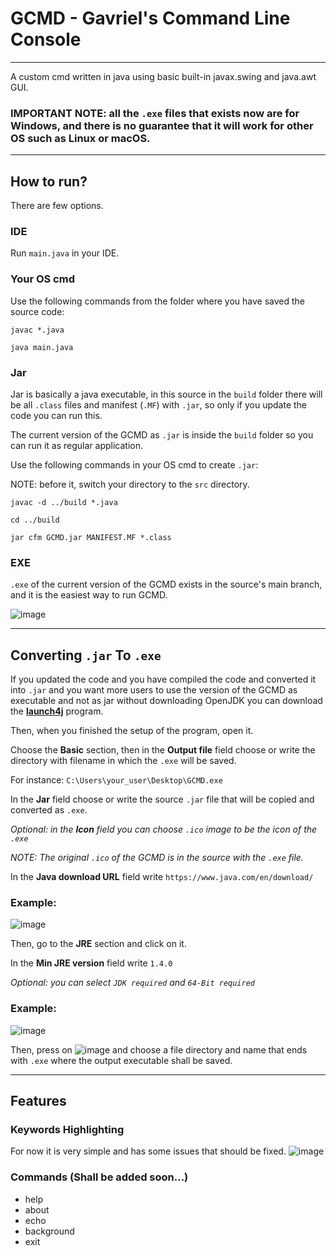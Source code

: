 # GCMD - Gavriel's Command Line Console
__________________________________________________________________
A custom cmd written in java using basic built-in javax.swing and java.awt GUI.
### IMPORTANT NOTE: all the `.exe` files that exists now are for Windows, and there is no guarantee that it will work for other OS such as Linux or macOS.
__________________________________________________________________
## How to run?
There are few options.
### IDE
Run `main.java` in your IDE.
### Your OS cmd
Use the following commands from the folder where you have saved the source code:

`javac *.java`

`java main.java`
### Jar
Jar is basically a java executable, in this source in the `build` folder there will be all `.class` files and manifest (`.MF`) with `.jar`, so only if you update the code you can run this.

The current version of the GCMD as `.jar` is inside the `build` folder so you can run it as regular application.

Use the following commands in your OS cmd to create `.jar`:

NOTE: before it, switch your directory to the `src` directory.

`javac -d ../build *.java`

`cd ../build`

`jar cfm GCMD.jar MANIFEST.MF *.class`
### EXE
`.exe` of the current version of the GCMD exists in the source's main branch, and it is the easiest way to run GCMD.

![image](https://github.com/Gavriel770U/GCMD/assets/71229809/235d39dc-0d93-4ea2-b6b3-8c9b6bf50efb)
__________________________________________________________________
## Converting `.jar` To `.exe`
If you updated the code and you have compiled the code and converted it into `.jar` and you want more users to use the version of the GCMD as executable and not as jar without downloading OpenJDK you can download the **[launch4j](https://sourceforge.net/projects/launch4j/)** program.

Then, when you finished the setup of the program, open it.

Choose the **Basic** section, then in the **Output file** field choose or write the directory with filename in which the `.exe` will be saved.

For instance: `C:\Users\your_user\Desktop\GCMD.exe`

In the **Jar** field choose or write the source `.jar` file that will be copied and converted as `.exe`.

*Optional: in the **Icon** field you can choose `.ico` image to be the icon of the `.exe`*

*NOTE: The original `.ico` of the GCMD is in the source with the `.exe` file.*

In the **Java download URL** field write `https://www.java.com/en/download/`

### Example:
![image](https://github.com/Gavriel770U/GCMD/assets/71229809/79eae484-3fde-4a2f-85da-e913e264407f)

Then, go to the **JRE** section and click on it.

In the **Min JRE version** field write `1.4.0`

*Optional: you can select `JDK required` and `64-Bit required`*

### Example:
![image](https://github.com/Gavriel770U/GCMD/assets/71229809/fe974388-f9e8-4513-9c98-0484ad8d4e52)

Then, press on ![image](https://github.com/Gavriel770U/GCMD/assets/71229809/23b481bd-abbb-4b70-8802-6a2a163cecd4) and choose a file directory and name that ends with `.exe` where the output executable shall be saved.
__________________________________________________________________
## Features
### Keywords Highlighting 
For now it is very simple and has some issues that should be fixed.
![image](https://github.com/Gavriel770U/GCMD/assets/71229809/e410dc64-79a6-433b-a4a6-4abdbbde113e)
### Commands (Shall be added soon...)
* help
* about
* echo
* background
* exit
